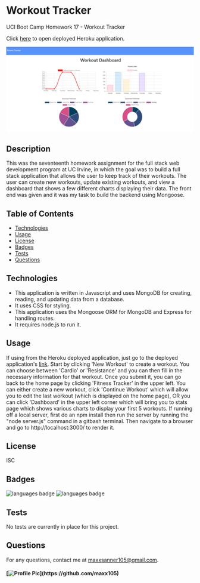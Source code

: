 # Workout Tracker
UCI Boot Camp Homework 17 - Workout Tracker

Click [here]() to open deployed Heroku application.

![deployed application](public/assets/img/deployed_app.JPG)

## Description 
 This was the seventeenth homework assignment for the full stack web development program at UC Irvine, in which the goal was to build a full stack application that allows the user to keep track of their workouts. The user can create new workouts, update existing workouts, and view a dashboard that shows a few different charts displaying their data. The front end was given and it was my task to build the backend using Mongoose.

## Table of Contents 
* [Technologies](#Technologies)
* [Usage](#Usage)
* [License](#License)
* [Badges](#Badges)
* [Tests](#Tests)
* [Questions](#Questions)

## Technologies 
* This application is written in Javascript and uses MongoDB for creating, reading, and updating data from a database.
* It uses CSS for styling.
* This application uses the Mongoose ORM for MongoDB and Express for handling routes. 
* It requires node.js to run it.

## Usage 
If using from the Heroku deployed application, just go to the deployed application's [link](). Start by clicking 'New Workout' to create a workout. You can choose between 'Cardio' or 'Resistance' and you can then fill in the necessary information for that workout. Once you submit it, you can go back to the home page by clicking 'Fitness Tracker' in the upper left. You can either create a new workout, click 'Continue Workout' which will allow you to edit the last workout (which is displayed on the home page), OR you can click 'Dashboard' in the upper left corner which will bring you to stats page which shows various charts to display your first 5 workouts. If running off a local server, first do an npm install then run the server by running the "node server.js" command in a gitbash terminal. Then navigate to a browser and go to http://localhost:3000/ to render it.

## License 
 ISC

## Badges 
 ![languages badge](https://img.shields.io/github/languages/count/maxx105/workout_tracker)
 ![languages badge](https://img.shields.io/github/languages/top/maxx105/workout_tracker)

## Tests 
 No tests are currently in place for this project.

## Questions 
 For any questions, contact me at [maxxsanner105@gmail.com](mailto:maxxsanner105@gmail.com).
#### [![Profile Pic](https://avatars.githubusercontent.com/u/63183869?)](https://github.com/maxx105)

